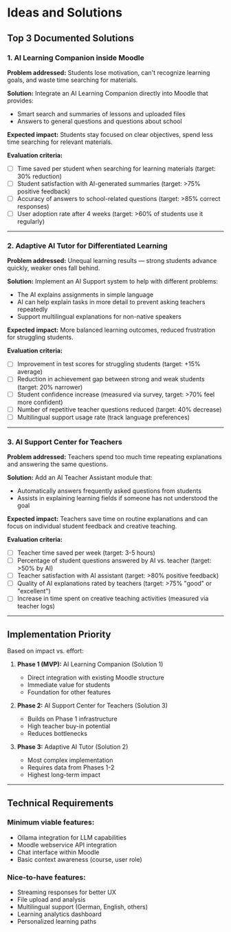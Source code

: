 # Ideas and Solutions

## Top 3 Documented Solutions

### 1. AI Learning Companion inside Moodle

**Problem addressed:**
Students lose motivation, can't recognize learning goals, and waste time searching for materials.

**Solution:**
Integrate an AI Learning Companion directly into Moodle that provides:

- Smart search and summaries of lessons and uploaded files
- Answers to general questions and questions about school

**Expected impact:**
Students stay focused on clear objectives, spend less time searching for relevant materials.

**Evaluation criteria:**

- [ ] Time saved per student when searching for learning materials (target: 30% reduction)
- [ ] Student satisfaction with AI-generated summaries (target: >75% positive feedback)
- [ ] Accuracy of answers to school-related questions (target: >85% correct responses)
- [ ] User adoption rate after 4 weeks (target: >60% of students use it regularly)

---

### 2. Adaptive AI Tutor for Differentiated Learning

**Problem addressed:**
Unequal learning results — strong students advance quickly, weaker ones fall behind.

**Solution:**
Implement an AI Support system to help with different problems:

- The AI explains assignments in simple language
- AI can help explain tasks in more detail to prevent asking teachers repeatedly
- Support multilingual explanations for non-native speakers

**Expected impact:**
More balanced learning outcomes, reduced frustration for struggling students.

**Evaluation criteria:**

- [ ] Improvement in test scores for struggling students (target: +15% average)
- [ ] Reduction in achievement gap between strong and weak students (target: 20% narrower)
- [ ] Student confidence increase (measured via survey, target: >70% feel more confident)
- [ ] Number of repetitive teacher questions reduced (target: 40% decrease)
- [ ] Multilingual support usage rate (track language preferences)

---

### 3. AI Support Center for Teachers

**Problem addressed:**
Teachers spend too much time repeating explanations and answering the same questions.

**Solution:**
Add an AI Teacher Assistant module that:

- Automatically answers frequently asked questions from students
- Assists in explaining learning fields if someone has not understood the goal

**Expected impact:**
Teachers save time on routine explanations and can focus on individual student feedback and creative teaching.

**Evaluation criteria:**

- [ ] Teacher time saved per week (target: 3-5 hours)
- [ ] Percentage of student questions answered by AI vs. teacher (target: >50% by AI)
- [ ] Teacher satisfaction with AI assistant (target: >80% positive feedback)
- [ ] Quality of AI explanations rated by teachers (target: >75% "good" or "excellent")
- [ ] Increase in time spent on creative teaching activities (measured via teacher logs)

---

## Implementation Priority

Based on impact vs. effort:

1. **Phase 1 (MVP):** AI Learning Companion (Solution 1)

   - Direct integration with existing Moodle structure
   - Immediate value for students
   - Foundation for other features

2. **Phase 2:** AI Support Center for Teachers (Solution 3)

   - Builds on Phase 1 infrastructure
   - High teacher buy-in potential
   - Reduces bottlenecks

3. **Phase 3:** Adaptive AI Tutor (Solution 2)
   - Most complex implementation
   - Requires data from Phases 1-2
   - Highest long-term impact

---

## Technical Requirements

### Minimum viable features:

- Ollama integration for LLM capabilities
- Moodle webservice API integration
- Chat interface within Moodle
- Basic context awareness (course, user role)

### Nice-to-have features:

- Streaming responses for better UX
- File upload and analysis
- Multilingual support (German, English, others)
- Learning analytics dashboard
- Personalized learning paths
